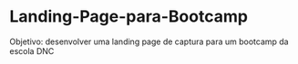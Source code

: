 # Landing-Page-para-Bootcamp
Objetivo: desenvolver uma landing page de captura para um bootcamp da escola DNC
